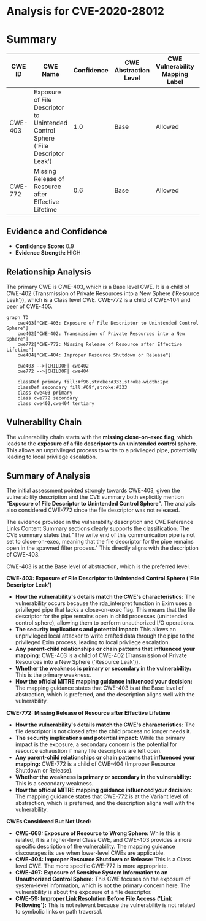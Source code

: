 # Analysis for CVE-2020-28012

# Summary
| CWE ID | CWE Name | Confidence | CWE Abstraction Level | CWE Vulnerability Mapping Label | CWE-Vulnerability Mapping Notes |
|---|---|---|---|---|---|
| CWE-403 | Exposure of File Descriptor to Unintended Control Sphere ('File Descriptor Leak') | 1.0 | Base | Allowed | Primary CWE |
| CWE-772 | Missing Release of Resource after Effective Lifetime | 0.6 | Base | Allowed | Secondary CWE |

## Evidence and Confidence

*   **Confidence Score:** 0.9
*   **Evidence Strength:** HIGH

## Relationship Analysis
The primary CWE is CWE-403, which is a Base level CWE. It is a child of CWE-402 (Transmission of Private Resources into a New Sphere ('Resource Leak')), which is a Class level CWE. CWE-772 is a child of CWE-404 and peer of CWE-405.

```mermaid
graph TD
    cwe403["CWE-403: Exposure of File Descriptor to Unintended Control Sphere"]
    cwe402["CWE-402: Transmission of Private Resources into a New Sphere"]
    cwe772["CWE-772: Missing Release of Resource after Effective Lifetime"]
    cwe404["CWE-404: Improper Resource Shutdown or Release"]
    
    cwe403 -->|CHILDOF| cwe402
    cwe772 -->|CHILDOF| cwe404

    classDef primary fill:#f96,stroke:#333,stroke-width:2px
    classDef secondary fill:#69f,stroke:#333
    class cwe403 primary
    class cwe772 secondary
    class cwe402,cwe404 tertiary
```

## Vulnerability Chain
The vulnerability chain starts with the **missing close-on-exec flag**, which leads to the **exposure of a file descriptor to an unintended control sphere**. This allows an unprivileged process to write to a privileged pipe, potentially leading to local privilege escalation.

## Summary of Analysis
The initial assessment pointed strongly towards CWE-403, given the vulnerability description and the CVE summary both explicitly mention "**Exposure of File Descriptor to Unintended Control Sphere**". The analysis also considered CWE-772 since the file descriptor was not released.

The evidence provided in the vulnerability description and CVE Reference Links Content Summary sections clearly supports the classification. The CVE summary states that "The write end of this communication pipe is not set to close-on-exec, meaning that the file descriptor for the pipe remains open in the spawned filter process." This directly aligns with the description of CWE-403.

CWE-403 is at the Base level of abstraction, which is the preferred level.

**CWE-403: Exposure of File Descriptor to Unintended Control Sphere ('File Descriptor Leak')**
*   **How the vulnerability's details match the CWE's characteristics:** The vulnerability occurs because the rda\_interpret function in Exim uses a privileged pipe that lacks a close-on-exec flag. This means that the file descriptor for the pipe remains open in child processes (unintended control sphere), allowing them to perform unauthorized I/O operations.
*   **The security implications and potential impact:** This allows an unprivileged local attacker to write crafted data through the pipe to the privileged Exim process, leading to local privilege escalation.
*   **Any parent-child relationships or chain patterns that influenced your mapping:** CWE-403 is a child of CWE-402 (Transmission of Private Resources into a New Sphere ('Resource Leak')).
*   **Whether the weakness is primary or secondary in the vulnerability:** This is the primary weakness.
*   **How the official MITRE mapping guidance influenced your decision:** The mapping guidance states that CWE-403 is at the Base level of abstraction, which is preferred, and the description aligns well with the vulnerability.

**CWE-772: Missing Release of Resource after Effective Lifetime**
*   **How the vulnerability's details match the CWE's characteristics:** The file descriptor is not closed after the child process no longer needs it.
*   **The security implications and potential impact:** While the primary impact is the exposure, a secondary concern is the potential for resource exhaustion if many file descriptors are left open.
*   **Any parent-child relationships or chain patterns that influenced your mapping:** CWE-772 is a child of CWE-404 (Improper Resource Shutdown or Release).
*   **Whether the weakness is primary or secondary in the vulnerability:** This is a secondary weakness.
*   **How the official MITRE mapping guidance influenced your decision:** The mapping guidance states that CWE-772 is at the Variant level of abstraction, which is preferred, and the description aligns well with the vulnerability.

**CWEs Considered But Not Used:**

*   **CWE-668: Exposure of Resource to Wrong Sphere:** While this is related, it is a higher-level Class CWE, and CWE-403 provides a more specific description of the vulnerability. The mapping guidance discourages its use when lower-level CWEs are applicable.
*   **CWE-404: Improper Resource Shutdown or Release:** This is a Class level CWE. The more specific CWE-772 is more appropriate.
*   **CWE-497: Exposure of Sensitive System Information to an Unauthorized Control Sphere:** This CWE focuses on the exposure of system-level information, which is not the primary concern here. The vulnerability is about the exposure of a file descriptor.
*   **CWE-59: Improper Link Resolution Before File Access ('Link Following'):** This is not relevant because the vulnerability is not related to symbolic links or path traversal.